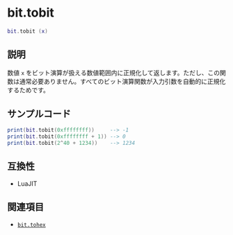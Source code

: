 # bit.tobit

```lua
bit.tobit (x)
```

## 説明

数値 `x` をビット演算が扱える数値範囲内に正規化して返します。ただし、この関数は通常必要ありません。すべてのビット演算関数が入力引数を自動的に正規化するためです。

## サンプルコード

```lua
print(bit.tobit(0xffffffff))     --> -1
print(bit.tobit(0xffffffff + 1)) --> 0
print(bit.tobit(2^40 + 1234))    --> 1234
```

## 互換性

- LuaJIT

## 関連項目

- [`bit.tohex`](tohex.md)